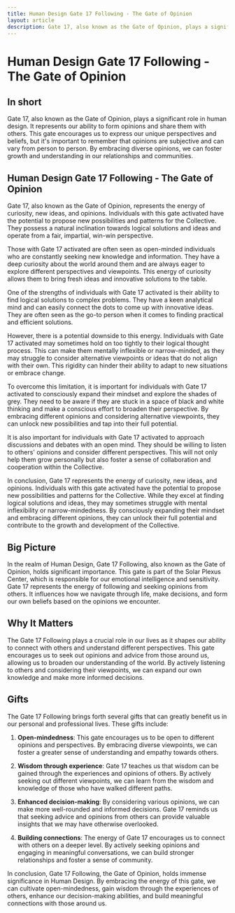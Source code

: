 ```yaml
---
title: Human Design Gate 17 Following - The Gate of Opinion
layout: article
description: Gate 17, also known as the Gate of Opinion, plays a significant role in human design. It represents our ability to form opinions and share them with others. This gate encourages us to express our unique perspectives and beliefs, but it's important to remember that opinions are subjective and can vary from person to person. By embracing diverse opinions, we can foster growth and understanding in our relationships and communities.
---
```

# Human Design Gate 17 Following - The Gate of Opinion
## In short
 Gate 17, also known as the Gate of Opinion, plays a significant role in human design. It represents our ability to form opinions and share them with others. This gate encourages us to express our unique perspectives and beliefs, but it's important to remember that opinions are subjective and can vary from person to person. By embracing diverse opinions, we can foster growth and understanding in our relationships and communities.

## Human Design Gate 17 Following - The Gate of Opinion
Gate 17, also known as the Gate of Opinion, represents the energy of curiosity, new ideas, and opinions. Individuals with this gate activated have the potential to propose new possibilities and patterns for the Collective. They possess a natural inclination towards logical solutions and ideas and operate from a fair, impartial, win-win perspective.

Those with Gate 17 activated are often seen as open-minded individuals who are constantly seeking new knowledge and information. They have a deep curiosity about the world around them and are always eager to explore different perspectives and viewpoints. This energy of curiosity allows them to bring fresh ideas and innovative solutions to the table.

One of the strengths of individuals with Gate 17 activated is their ability to find logical solutions to complex problems. They have a keen analytical mind and can easily connect the dots to come up with innovative ideas. They are often seen as the go-to person when it comes to finding practical and efficient solutions.

However, there is a potential downside to this energy. Individuals with Gate 17 activated may sometimes hold on too tightly to their logical thought process. This can make them mentally inflexible or narrow-minded, as they may struggle to consider alternative viewpoints or ideas that do not align with their own. This rigidity can hinder their ability to adapt to new situations or embrace change.

To overcome this limitation, it is important for individuals with Gate 17 activated to consciously expand their mindset and explore the shades of grey. They need to be aware if they are stuck in a space of black and white thinking and make a conscious effort to broaden their perspective. By embracing different opinions and considering alternative viewpoints, they can unlock new possibilities and tap into their full potential.

It is also important for individuals with Gate 17 activated to approach discussions and debates with an open mind. They should be willing to listen to others' opinions and consider different perspectives. This will not only help them grow personally but also foster a sense of collaboration and cooperation within the Collective.

In conclusion, Gate 17 represents the energy of curiosity, new ideas, and opinions. Individuals with this gate activated have the potential to propose new possibilities and patterns for the Collective. While they excel at finding logical solutions and ideas, they may sometimes struggle with mental inflexibility or narrow-mindedness. By consciously expanding their mindset and embracing different opinions, they can unlock their full potential and contribute to the growth and development of the Collective.
## Big Picture

In the realm of Human Design, Gate 17 Following, also known as the Gate of Opinion, holds significant importance. This gate is part of the Solar Plexus Center, which is responsible for our emotional intelligence and sensitivity. Gate 17 represents the energy of following and seeking opinions from others. It influences how we navigate through life, make decisions, and form our own beliefs based on the opinions we encounter.

## Why It Matters

The Gate 17 Following plays a crucial role in our lives as it shapes our ability to connect with others and understand different perspectives. This gate encourages us to seek out opinions and advice from those around us, allowing us to broaden our understanding of the world. By actively listening to others and considering their viewpoints, we can expand our own knowledge and make more informed decisions.

## Gifts

The Gate 17 Following brings forth several gifts that can greatly benefit us in our personal and professional lives. These gifts include:

1. **Open-mindedness**: This gate encourages us to be open to different opinions and perspectives. By embracing diverse viewpoints, we can foster a greater sense of understanding and empathy towards others.

2. **Wisdom through experience**: Gate 17 teaches us that wisdom can be gained through the experiences and opinions of others. By actively seeking out different viewpoints, we can learn from the wisdom and knowledge of those who have walked different paths.

3. **Enhanced decision-making**: By considering various opinions, we can make more well-rounded and informed decisions. Gate 17 reminds us that seeking advice and opinions from others can provide valuable insights that we may have otherwise overlooked.

4. **Building connections**: The energy of Gate 17 encourages us to connect with others on a deeper level. By actively seeking opinions and engaging in meaningful conversations, we can build stronger relationships and foster a sense of community.

In conclusion, Gate 17 Following, the Gate of Opinion, holds immense significance in Human Design. By embracing the energy of this gate, we can cultivate open-mindedness, gain wisdom through the experiences of others, enhance our decision-making abilities, and build meaningful connections with those around us.